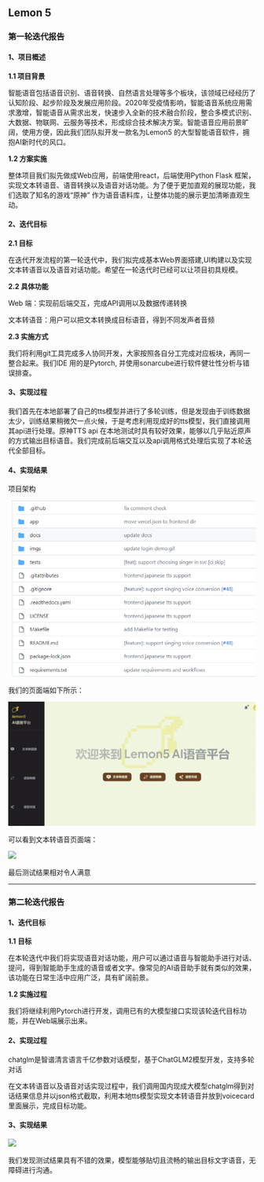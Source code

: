 ## Lemon 5

### 第一轮迭代报告

#### 1、项目概述

**1.1 项目背景**

智能语音包括语音识别、语音转换、自然语言处理等多个板块，该领域已经经历了认知阶段、起步阶段及发展应用阶段。2020年受疫情影响，智能语音系统应用需求激增，智能语音从需求出发，快速步入全新的技术融合阶段，整合多模式识别、大数据、物联网、云服务等技术，形成综合技术解决方案。智能语音应用前景旷阔，使用方便，因此我们团队拟开发一款名为Lemon5 的大型智能语音软件，拥抱AI新时代的风口。

**1.2 方案实施**

整体项目我们拟先做成Web应用，前端使用react，后端使用Python Flask 框架，实现文本转语音、语音转换以及语音对话功能。为了便于更加直观的展现功能，我们选取了知名的游戏“原神” 作为语音语料库，让整体功能的展示更加清晰直观生动。



#### 2、迭代目标

**2.1 目标**

在迭代开发流程的第一轮迭代中，我们拟完成基本Web界面搭建,UI构建以及实现文本转语音以及语音对话功能。希望在一轮迭代时已经可以让项目初具规模。

**2.2 具体功能**

Web 端：实现前后端交互，完成API调用以及数据传递转换

文本转语音：用户可以把文本转换成目标语音，得到不同发声者音频

**2.3 实施方式**

我们将利用git工具完成多人协同开发，大家按照各自分工完成对应板块，再同一整合起来。我们IDE 用的是Pytorch, 并使用sonarcube进行软件健壮性分析与错误排查。



#### 3、实现过程

我们首先在本地部署了自己的tts模型并进行了多轮训练，但是发现由于训练数据太少，训练结果稍微欠一点火候，于是考虑利用现成好的tts模型，我们直接调用其api进行处理。原神TTS api 在本地测试时具有较好效果，能够以几乎贴近原声的方式输出目标语音。我们完成前后端交互以及api调用格式处理后实现了本轮迭代全部目标。



#### 4、实现结果

项目架构

<img src=../imgs/structure.png>

我们的页面端如下所示：

<img src=../imgs/welcome-demo.gif>

可以看到文本转语音页面端：

<img src=../imgs/text2speech-demo.gif>

最后测试结果相对令人满意



---

### 第二轮迭代报告

#### 1、迭代目标

**1.1** **目标**

在本轮迭代中我们将实现语音对话功能，用户可以通过语音与智能助手进行对话、提问，得到智能助手生成的语音或者文字。像常见的AI语音助手就有类似的效果，该功能在日常生活中应用广泛，具有旷阔前景。

**1.2 实施过程**

我们将继续利用Pytorch进行开发，调用已有的大模型接口实现该轮迭代目标功能，并在Web端展示出来。



#### 2、实现过程

chatglm是智谱清言语言千亿参数对话模型，基于ChatGLM2模型开发，支持多轮对话

在文本转语音以及语音对话实现过程中，我们调用国内现成大模型chatglm得到对话结果信息并以json格式截取，利用本地tts模型实现文本转语音并放到voicecard 里面展示，完成目标功能。



#### 3、实现结果

<img src=../imgs/chat-demo.gif>

我们发现测试结果具有不错的效果，模型能够贴切且流畅的输出目标文字语音，无障碍进行沟通。